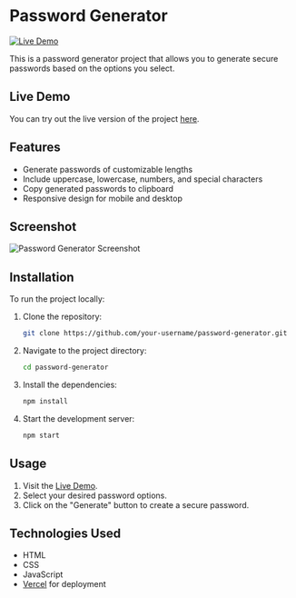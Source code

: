 # Password Generator

[![Live Demo](https://img.shields.io/badge/Live-Demo-brightgreen)](https://password-generator-anubhav-sainis-projects-b4d0d046.vercel.app/)

This is a password generator project that allows you to generate secure passwords based on the options you select.

## Live Demo
You can try out the live version of the project [here](https://password-generator-anubhav-sainis-projects-b4d0d046.vercel.app/).

## Features
- Generate passwords of customizable lengths
- Include uppercase, lowercase, numbers, and special characters
- Copy generated passwords to clipboard
- Responsive design for mobile and desktop

## Screenshot
![Password Generator Screenshot](./assets/screenshot.png)

## Installation
To run the project locally:

1. Clone the repository:
    ```bash
    git clone https://github.com/your-username/password-generator.git
    ```
2. Navigate to the project directory:
    ```bash
    cd password-generator
    ```
3. Install the dependencies:
    ```bash
    npm install
    ```
4. Start the development server:
    ```bash
    npm start
    ```

## Usage
1. Visit the [Live Demo](https://password-generator-anubhav-sainis-projects-b4d0d046.vercel.app/).
2. Select your desired password options.
3. Click on the "Generate" button to create a secure password.

## Technologies Used
- HTML
- CSS
- JavaScript
- [Vercel](https://vercel.com/) for deployment
